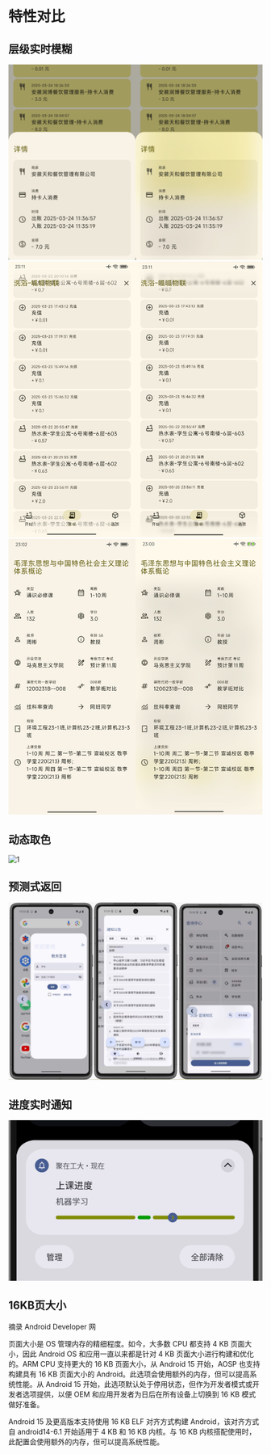 # 特性对比

## 层级实时模糊
![1](/src/img/blur.jpg)
![2](/src/img/blur2.jpg)
![3](/src/img/blur3.jpg)

## 动态取色
![1](/src/img/dynamic_color.jpg)

## 预测式返回
![1](/src/img/back.jpg)

## 进度实时通知

![1](/src/img/live.png)

## 16KB页大小
摘录 Android Developer 网

页面大小是 OS 管理内存的精细程度。如今，大多数 CPU 都支持 4 KB 页面大小，因此 Android OS 和应用一直以来都是针对 4 KB 页面大小进行构建和优化的。ARM CPU 支持更大的 16 KB 页面大小，从 Android 15 开始，AOSP 也支持构建具有 16 KB 页面大小的 Android。此选项会使用额外的内存，但可以提高系统性能。从 Android 15 开始，此选项默认处于停用状态，但作为开发者模式或开发者选项提供，以便 OEM 和应用开发者为日后在所有设备上切换到 16 KB 模式做好准备。

Android 15 及更高版本支持使用 16 KB ELF 对齐方式构建 Android，该对齐方式自 android14-6.1 开始适用于 4 KB 和 16 KB 内核。与 16 KB 内核搭配使用时，此配置会使用额外的内存，但可以提高系统性能。